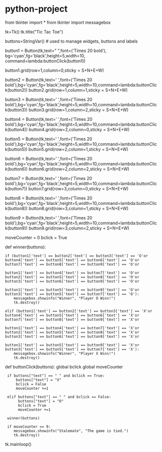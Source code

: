 # python-project
from tkinter import *
from tkinter import messagebox

tk=Tk()
tk.title("Tic Tac Toe")

buttons=StringVar() # used to manage widgets, buttons and labels

button1 = Button(tk,text=" ",font=('Times 20 bold'),
                 bg='cyan',fg='black',height=5,width=10,
                 command=lambda:buttonClick(button1))

button1.grid(row=1,column=0,sticky = S+N+E+W)

button2 = Button(tk,text=' ',font=('Times 20 bold'),bg='cyan',fg='black',height=5,width=10,command=lambda:buttonClick(button2))
button2.grid(row=1,column=1,sticky = S+N+E+W)

button3 = Button(tk,text=' ',font=('Times 20 bold'),bg='cyan',fg='black',height=5,width=10,command=lambda:buttonClick(button3))
button3.grid(row=1,column=2,sticky = S+N+E+W)

button4 = Button(tk,text=' ',font=('Times 20 bold'),bg='cyan',fg='black',height=5,width=10,command=lambda:buttonClick(button4))
button4.grid(row=2,column=0,sticky = S+N+E+W)

button5 = Button(tk,text=' ',font=('Times 20 bold'),bg='cyan',fg='black',height=5,width=10,command=lambda:buttonClick(button5))
button5.grid(row=2,column=1,sticky = S+N+E+W)

button6 = Button(tk,text=' ',font=('Times 20 bold'),bg='cyan',fg='black',height=5,width=10,command=lambda:buttonClick(button6))
button6.grid(row=2,column=2,sticky = S+N+E+W)

button7 = Button(tk,text=' ',font=('Times 20 bold'),bg='cyan',fg='black',height=5,width=10,command=lambda:buttonClick(button7))
button7.grid(row=3,column=0,sticky = S+N+E+W)

button8 = Button(tk,text=' ',font=('Times 20 bold'),bg='cyan',fg='black',height=5,width=10,command=lambda:buttonClick(button8))
button8.grid(row=3,column=1,sticky = S+N+E+W)

button9 = Button(tk,text=' ',font=('Times 20 bold'),bg='cyan',fg='black',height=5,width=10,command=lambda:buttonClick(button9))
button9.grid(row=3,column=2,sticky = S+N+E+W)

moveCounter = 0 
bclick = True

def winner(buttons):
    
    if (button1['text'] == button2['text'] == button3['text'] == 'O'or
    button4['text'] == button5['text'] == button6['text'] == 'O'or
    button7['text'] == button8['text'] == button9['text'] == 'O'or
      
    button1['text'] == button4['text'] == button7['text'] == 'O'or
    button2['text'] == button5['text'] == button8['text'] == 'O'or
    button3['text'] == button6['text'] == button9['text'] == 'O'or
      
    button1['text'] == button5['text'] == button9['text'] == 'O'or
    button3['text'] == button5['text'] == button7['text'] == 'O'):
        messagebox.showinfo("Winner", "Player O Wins!")
        tk.destroy()
        
    elif (button1['text'] == button2['text'] == button3['text'] == 'X'or 
    button4['text'] == button5['text'] == button6['text'] == 'X'or 
    button7['text'] == button8['text'] == button9['text'] == 'X'or
         
    button1['text'] == button4['text'] == button7['text'] == 'X'or
    button2['text'] == button5['text'] == button8['text'] == 'X'or
    button3['text'] == button6['text'] == button9['text'] == 'X'or

    button1['text'] == button5['text'] == button9['text'] == 'X'or
    button3['text'] == button5['text'] == button7['text'] == 'X'):
        messagebox.showinfo("Winner", "Player X Wins!")
        tk.destroy()      

def buttonClick(buttons):
     global bclick
     global moveCounter
     
     if buttons["text"] == " " and bclick == True:
         buttons["text"] = "X"
         bclick = False
         moveCounter +=1
         
     elif buttons["text"] == " " and bclick == False:
          buttons["text"] = "O"
          bclick = True
          moveCounter +=1
          
     winner(buttons)
     
     if moveCounter == 9:
        messagebox.showinfo("Stalemate", "The game is tied.")
        tk.destroy()
            
tk.mainloop()

